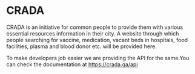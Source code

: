 # CRADA

CRADA is an initiative for common people to provide them with various 
essential resources information in their city. A website through which people 
searching for vaccine, medication, vacant beds in hospitals, food facilities, 
plasma and blood donor etc. will be provided here.

To make developers job easier we are providing the API for the same.You can check
the documentation at https://crada.ga/api
